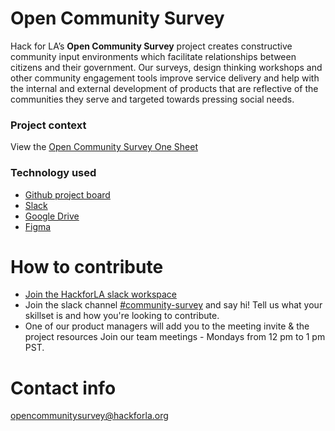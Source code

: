 # Open Community Survey

Hack for LA’s **Open Community Survey** project creates constructive community input environments which facilitate relationships between citizens and their government. Our surveys, design thinking workshops and other community engagement tools improve service delivery and help with the internal and external development of products that are reflective of the communities they serve and targeted towards pressing social needs.

### Project context

View the [Open Community Survey One Sheet](https://docs.google.com/document/d/1oiCWwN0aUZEYXa_ir2n0l6D47fkXqFEQFkh4YMW3CjY/edit)

### Technology used

- [Github project board](https://github.com/hackforla/open-community-survey/projects/1)
- [Slack](https://hackforla.slack.com/archives/C01H0HUDMCK)
- [Google Drive](https://drive.google.com/drive/u/0/folders/0ADDj1EJQnl75Uk9PVA)
- [Figma](https://www.figma.com/file/04T31AqsprIIkuBN4OfwOo/Open-Community-Survey-Designs?node-id=0%3A1)


# How to contribute

- [Join the HackforLA slack workspace](https://hackforla-slack.herokuapp.com/)
- Join the slack channel [#community-survey](https://hackforla.slack.com/archives/C01H0HUDMCK) and say hi! Tell us what your skillset is and how you're looking to contribute.
- One of our product managers will add you to the meeting invite & the project resources
Join our team meetings - Mondays from 12 pm to 1 pm PST.



# Contact info

opencommunitysurvey@hackforla.org
